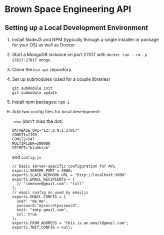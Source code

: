 # Brown Space Engineering API

## Setting up a Local Development Environment
1. Install NodeJS and NPM (typically through a single installer or package for your OS) as well as Docker.
2. Start a MongoDB instance on port 27017 with `docker run --rm -p 27017:27017 mongo`.
3. Clone the `bse-api` repository.
4. Set up submodules (used for a couple libraries)
   ```
   git submodule init
   git submodule update
   ```
5. Install npm packages: `npm i`
6. Add two config files for local development:

   `.env` (don't miss the dot)
   ```
   DATABASE_URI="127.0.0.1:27017"
   CONST1=1193
   CONST2=547
   MULTIPLIER=200000
   SECRET="blahblah"
   ```
   
   and `config.js`
   ```
   // basic server-specific configuration for API
   exports.SERVER_PORT = 3000;
   exports.SLACK_WEBHOOK_URL = "http://localhost:3000"
   exports.EMAIL_RECIPIENTS = {
     // "someone@gmail.com": "full"
   };
   // email config as used by emailjs
   exports.EMAIL_CONFIG = {
     user: "me.me",
     password:"mysecretpassword",
     host: "smtp.gmail.com",
     ssl: true
   };
   exports.FROM_ADDRESS = "this.is.an.email@gmail.com";
   exports.TWIT_CONFIG = null;
   ```
